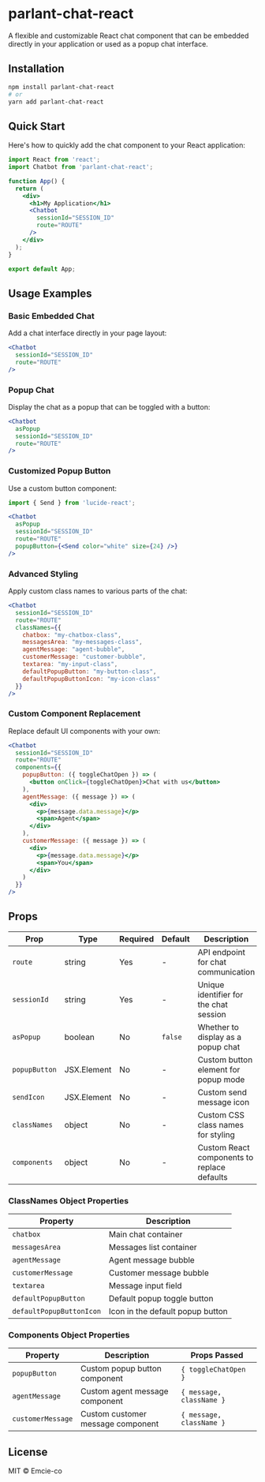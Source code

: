 # parlant-chat-react

A flexible and customizable React chat component that can be embedded directly in your application or used as a popup chat interface.

## Installation

```bash
npm install parlant-chat-react
# or
yarn add parlant-chat-react
```

## Quick Start

Here's how to quickly add the chat component to your React application:

```jsx
import React from 'react';
import Chatbot from 'parlant-chat-react';

function App() {
  return (
    <div>
      <h1>My Application</h1>      
      <Chatbot 
        sessionId="SESSION_ID" 
        route="ROUTE" 
      />
    </div>
  );
}

export default App;
```

## Usage Examples

### Basic Embedded Chat

Add a chat interface directly in your page layout:

```jsx
<Chatbot 
  sessionId="SESSION_ID" 
  route="ROUTE" 
/>
```

### Popup Chat

Display the chat as a popup that can be toggled with a button:

```jsx
<Chatbot 
  asPopup 
  sessionId="SESSION_ID" 
  route="ROUTE" 
/>
```

### Customized Popup Button

Use a custom button component:

```jsx
import { Send } from 'lucide-react';

<Chatbot 
  asPopup 
  sessionId="SESSION_ID" 
  route="ROUTE"
  popupButton={<Send color="white" size={24} />} 
/>
```

### Advanced Styling

Apply custom class names to various parts of the chat:

```jsx
<Chatbot 
  sessionId="SESSION_ID" 
  route="ROUTE"
  classNames={{
    chatbox: "my-chatbox-class",
    messagesArea: "my-messages-class",
    agentMessage: "agent-bubble",
    customerMessage: "customer-bubble",
    textarea: "my-input-class",
    defaultPopupButton: "my-button-class",
    defaultPopupButtonIcon: "my-icon-class"
  }}
/>
```

### Custom Component Replacement

Replace default UI components with your own:

```jsx
<Chatbot 
  sessionId="SESSION_ID" 
  route="ROUTE"
  components={{
    popupButton: ({ toggleChatOpen }) => (
      <button onClick={toggleChatOpen}>Chat with us</button>
    ),
    agentMessage: ({ message }) => (
      <div>
        <p>{message.data.message}</p>
        <span>Agent</span>
      </div>
    ),
    customerMessage: ({ message }) => (
      <div>
        <p>{message.data.message}</p>
        <span>You</span>
      </div>
    )
  }}
/>
```

## Props

| Prop | Type | Required | Default | Description |
|------|------|----------|---------|-------------|
| `route` | string | Yes | - | API endpoint for chat communication |
| `sessionId` | string | Yes | - | Unique identifier for the chat session |
| `asPopup` | boolean | No | `false` | Whether to display as a popup chat |
| `popupButton` | JSX.Element | No | - | Custom button element for popup mode |
| `sendIcon` | JSX.Element | No | - | Custom send message icon |
| `classNames` | object | No | - | Custom CSS class names for styling |
| `components` | object | No | - | Custom React components to replace defaults |

### ClassNames Object Properties

| Property | Description |
|----------|-------------|
| `chatbox` | Main chat container |
| `messagesArea` | Messages list container |
| `agentMessage` | Agent message bubble |
| `customerMessage` | Customer message bubble |
| `textarea` | Message input field |
| `defaultPopupButton` | Default popup toggle button |
| `defaultPopupButtonIcon` | Icon in the default popup button |

### Components Object Properties

| Property | Description | Props Passed |
|----------|-------------|--------------|
| `popupButton` | Custom popup button component | `{ toggleChatOpen }` |
| `agentMessage` | Custom agent message component | `{ message, className }` |
| `customerMessage` | Custom customer message component | `{ message, className }` |


## License

MIT © Emcie-co